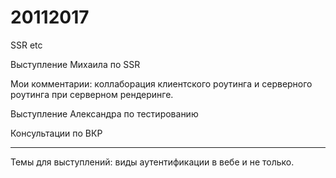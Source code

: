 # 20112017
SSR etc

Выступление Михаила по SSR

Мои комментарии: коллаборация клиентского роутинга и серверного роутинга при серверном рендеринге.


Выступление Александра по тестированию

Консультации по ВКР

---

Темы для выступлений: виды аутентификации в вебе и не только. 
